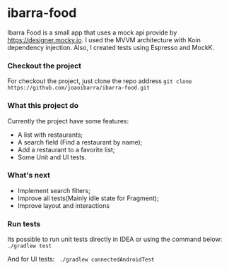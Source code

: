 # ibarra-food

Ibarra Food is a small app that uses a mock api provide by https://designer.mocky.io. I used the MVVM architecture with Koin dependency injection. Also, I created tests using Espresso and MockK.

### Checkout the project ###

For checkout the project, just clone the repo address
```git clone https://github.com/joaoibarra/ibarra-food.git```

### What this project do ###
Currently the project have some features:
- A list with restaurants;
- A search field (Find a restaurant by name);
- Add a restaurant to a favorite list;
- Some Unit and UI tests.

### What's next ###
- Implement search filters;
- Improve all tests(Mainly idle state for Fragment);
- Improve layout and interactions

### Run tests ###
Its possible to run unit tests directly in IDEA or using the command below:
``` ./gradlew test```

And for UI tests:
``` ./gradlew connectedAndroidTest```
